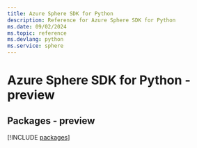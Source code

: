 ```yaml
---
title: Azure Sphere SDK for Python
description: Reference for Azure Sphere SDK for Python
ms.date: 09/02/2024
ms.topic: reference
ms.devlang: python
ms.service: sphere
---
```

# Azure Sphere SDK for Python - preview
## Packages - preview
[!INCLUDE [packages](sphere-index.md)]